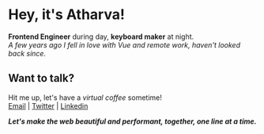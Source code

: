 # Hey, it's Atharva!

**Frontend Engineer** during day, **keyboard maker** at night.  
_A few years ago I fell in love with Vue and remote work, haven't looked back since._

## Want to talk?  
Hit me up, let's have a _virtual coffee_ sometime!  
[Email](mailto:mail@atharvasharma.in) | [Twitter](https://twitter.com/atharva3010) | [Linkedin](https://www.linkedin.com/in/atharva3010)

_**Let's make the web beautiful and performant, together, one line at a time.**_
